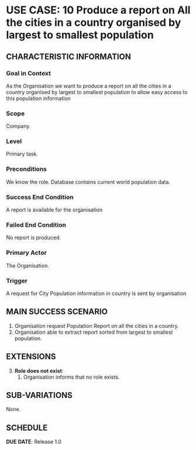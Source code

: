 # USE CASE: 10 Produce a report on All the cities in a country organised by largest to smallest population

## CHARACTERISTIC INFORMATION

### Goal in Context

As the Organisation we want to produce a report on all the cities in a country organised by largest to smallest population
to allow easy access to this population information

### Scope

Company.

### Level

Primary task.

### Preconditions

We know the role.  Database contains current world population data.

### Success End Condition

A report is available for the organisation

### Failed End Condition

No report is produced.

### Primary Actor

The Organisation.

### Trigger

A request for City Population information in country is sent by organisation

## MAIN SUCCESS SCENARIO

1. Organisation request Population Report on all the cities in a country.
2. Organisation able to extract report sorted from largest to smallest population.


## EXTENSIONS

3. **Role does not exist**:
    1. Organisation informs that no role exists.

## SUB-VARIATIONS

None.

## SCHEDULE

**DUE DATE**: Release 1.0

